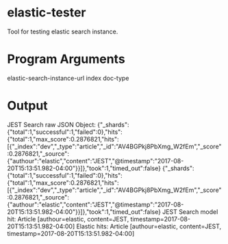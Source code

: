 # elastic-tester
Tool for testing elastic search instance.

# Program Arguments
elastic-search-instance-url index doc-type

# Output
JEST Search raw JSON Object: {"_shards":{"total":1,"successful":1,"failed":0},"hits":{"total":1,"max_score":0.2876821,"hits":[{"_index":"dev","_type":"article","_id":"AV4BGPkj8PbXmg_W2fEm","_score":0.2876821,"_source":{"authour":"elastic","content":"JEST","@timestamp":"2017-08-20T15:13:51.982-04:00"}}]},"took":1,"timed_out":false}
{"_shards":{"total":1,"successful":1,"failed":0},"hits":{"total":1,"max_score":0.2876821,"hits":[{"_index":"dev","_type":"article","_id":"AV4BGPkj8PbXmg_W2fEm","_score":0.2876821,"_source":{"authour":"elastic","content":"JEST","@timestamp":"2017-08-20T15:13:51.982-04:00"}}]},"took":1,"timed_out":false}
JEST Search model hit: Article [authour=elastic, content=JEST, timestamp=2017-08-20T15:13:51.982-04:00]
Elastic hits: Article [authour=elastic, content=JEST, timestamp=2017-08-20T15:13:51.982-04:00]
